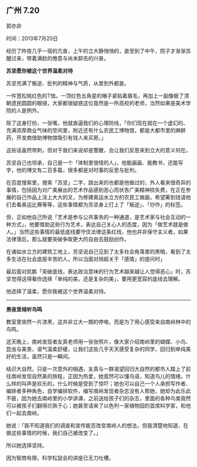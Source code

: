 ## 广州 7.20

郭亦非

时间：2013年7月20日

经历了昨夜几乎一宿的亢奋，上午的立大静悄悄的，直至到了中午，院子才渐渐苏醒过来，带着满脸的倦意与尚未卸去的兴奋。


**苏坚愿你被这个世界温柔对待**

苏坚充满了叛逆、批判的精神与气质，从里到外都是。

一件宽松桃红色的T恤，一顶红色五角星的帽子紧贴着眉毛，再加上一副像极了清朝遗民圆圆的眼镜，大家都很疑惑这位竟然是一所高校的老师，当然如果是美术学院的人是例外。

除了这身打扮，一张嘴，他就直逼我们的心理防线，「你们现在就在一个虚幻的、充满浓厚商业气味的空间里，附近还有什么农民工博物馆，都是大都市里的麻醉药，开发商借助博物馆吸引有钱人来买房。」

这些话虽然带刺，但对于我们来说却是警醒，会让我们反思来到立大的意义何在。

苏坚自己也坦承，自己是一个「体制里很怪的人」，他能画画、能教书，还能写字，他的博文有二百多篇，很多都是对时事的反思与批判。

在百度搜索里，搜索「苏坚」二字，跳出来的也都是他做过的，外人看来很奇异的事情，包括因为对广美展出的艺术作品感到恶心而状告广美精神损失费，在正在参展的自己作品上涂上大大的叉，为修建奥运水立方的农民工做画，希望筹到钱请他们去看奥运比赛等等，这些事情都为苏坚身上打上了「叛逆」、「炒作」的标签。

但，正如他自己所说「艺术是参与公共事务的一种通道，是艺术家与社会互动的一种方式」，他要借助这些行为艺术，表达自己关心人的态度，因为「做艺术就是做人。」当然这些事情的最低底线要守住法律这条红线，他也并非保守主义者，如果法律落后，那么就要突破争取更大的自由去鼓励创作。

在诸如水立方的建筑工地上，苏坚说自己见到了太多社会角落里的黑暗，看到了太多生活在社会底层辛苦的人，所以当面对旭超关于「感情」的提问时」

最后面对凯鹏「突破底线，表达政治意味的行为艺术越来越让人觉得恶心」时，苏坚觉得这得看你选择「单纯的美，还是复杂的美」，要用更宽容的底线去理解。

他选择了温柔，愿你我被这个世界温柔对待。

---

**黑夜里倾听鸟鸣**

教室里突然一片漆黑，这并非立大一期的停电，而是为了用心感受来自南岭林中的鸟鸣。

这天晚上，南岭发现者友真老师用一张张照片，像大家介绍南岭里的蝴蝶、小鸟、昆虫与美景，语气温柔舒缓，让我们这些几乎天天感受复杂的同学，回归到单纯美好的生活，虽然只是一瞬间。

结识大自然，只是一次意外的相遇，友真与一群渴望回归大自然的都市人踏上了前往南岭发现自然美的旅程，正因为热爱，她竟然可以懂鸟语，知道鸟儿的情绪，什么样的叫声是欢乐的，什么时候是受到了惊吓；她也可以自己一个人承担写作者、编排者多种角色，自学编排软件，编写南岭发现者杂志没有人帮她，她却为此乐此不疲，因为她去南岭里的小学讲课，之前送给孩子们的杂志，里面的各种鸟类竟然可以被孩子们翻得烂熟于心；她甚至请来了以色列一家植物园的首席科学家，和他们一起去南岭。

她说：「我不知道我们的调查和宣传能否改变南岭人的想法，但我清楚地知道，在做这些事情的时候，我们自己被改变了。」

所以她选择坚持。

因为智商有限，科学松鼠会的讲座已无力吐槽。